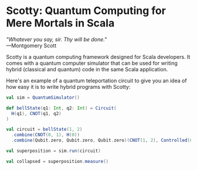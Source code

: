 # Scotty: Quantum Computing for Mere Mortals in Scala

*"Whatever you say, sir. Thy will be done."*<br>—Montgomery Scott

Scotty is a quantum computing framework designed for Scala developers. It comes with a quantum computer simulator that can be used for writing hybrid (classical and quantum) code in the same Scala application.

Here's an example of a quantum teleportation circuit to give you an idea of how easy it is to write hybrid programs with Scotty:

```scala
val sim = QuantumSimulator()

def bellState(q1: Int, q2: Int) = Circuit(
  H(q1), CNOT(q1, q2)
)

val circuit = bellState(1, 2)
  .combine(CNOT(0, 1), H(0))
  .combine(Qubit.zero, Qubit.zero, Qubit.zero)(CNOT(1, 2), Controlled(0, Z(2)))

val superposition = sim.run(circuit)

val collapsed = superposition.measure()
```

